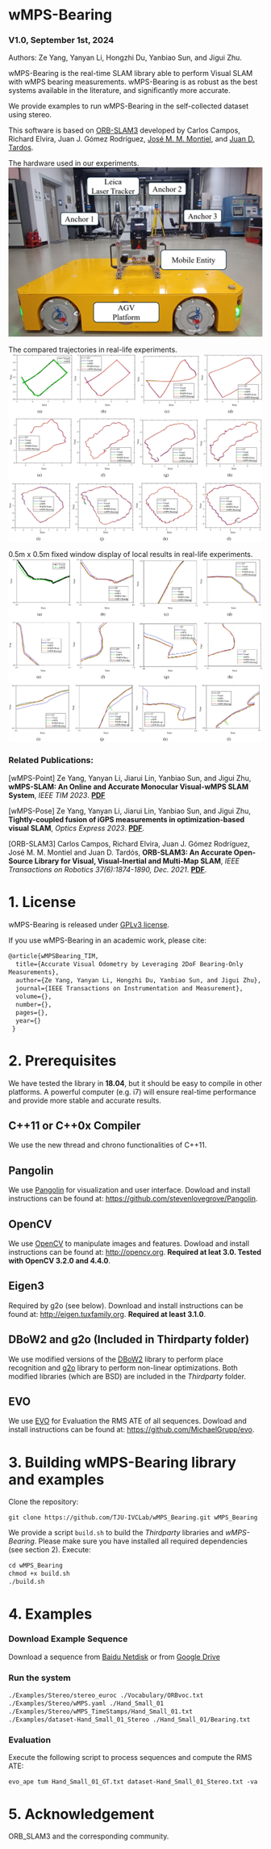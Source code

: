 # wMPS-Bearing

### V1.0, September 1st, 2024
Authors: Ze Yang, Yanyan Li, Hongzhi Du, Yanbiao Sun, and Jigui Zhu.

wMPS-Bearing is the real-time SLAM library able to perform Visual SLAM with wMPS bearing measurements. wMPS-Bearing is as robust as the best systems available in the literature, and significantly more accurate. 

We provide examples to run wMPS-Bearing in the self-collected dataset using stereo.

This software is based on [ORB-SLAM3](https://github.com/UZ-SLAMLab/ORB_SLAM3) developed by Carlos Campos, Richard Elvira, Juan J. Gómez Rodríguez, [José M. M. Montiel](https://webdiis.unizar.es/~josemari/), and [Juan D. Tardos](https://webdiis.unizar.es/~jdtardos/).

The hardware used in our experiments.![image](images/RealLife.png)

The compared trajectories in real-life experiments.![image](images/Result1.png)

0.5m x 0.5m fixed window display of local results in real-life experiments.![image](images/Result2.png)

### Related Publications:

[wMPS-Point] Ze Yang, Yanyan Li, Jiarui Lin, Yanbiao Sun, and Jigui Zhu, **wMPS-SLAM: An Online and Accurate Monocular Visual-wMPS SLAM System**, *IEEE TIM 2023*. **[PDF](https://ieeexplore.ieee.org/stamp/stamp.jsp?tp=&arnumber=10304161)**

[wMPS-Pose] Ze Yang, Yanyan Li, Jiarui Lin, Yanbiao Sun, and Jigui Zhu, **Tightly-coupled fusion of iGPS measurements in optimization-based visual SLAM**, *Optics Express 2023*. **[PDF](https://opg.optica.org/directpdfaccess/1d1e91cd-e7d3-435b-8d2dcab762f75ced_525790/oe-31-4-5910.pdf?da=1&id=525790&seq=0&mobile=no)**.

[ORB-SLAM3] Carlos Campos, Richard Elvira, Juan J. Gómez Rodríguez, José M. M. Montiel and Juan D. Tardós, **ORB-SLAM3: An Accurate Open-Source Library for Visual, Visual-Inertial and Multi-Map SLAM**, *IEEE Transactions on Robotics 37(6):1874-1890, Dec. 2021*. **[PDF](https://ieeexplore.ieee.org/stamp/stamp.jsp?tp=&arnumber=9440682)**.

# 1. License

wMPS-Bearing is released under [GPLv3 license](https://github.com/TJU-IVCLab/wMPS_Bearing/LICENSE).

If you use wMPS-Bearing in an academic work, please cite:
  
    @article{wMPSBearing_TIM,
      title={Accurate Visual Odometry by Leveraging 2DoF Bearing-Only Measurements},
      author={Ze Yang, Yanyan Li, Hongzhi Du, Yanbiao Sun, and Jigui Zhu},
      journal={IEEE Transactions on Instrumentation and Measurement}, 
      volume={},
      number={},
      pages={},
      year={}
     }

# 2. Prerequisites
We have tested the library in **18.04**, but it should be easy to compile in other platforms. A powerful computer (e.g. i7) will ensure real-time performance and provide more stable and accurate results.

## C++11 or C++0x Compiler
We use the new thread and chrono functionalities of C++11.

## Pangolin
We use [Pangolin](https://github.com/stevenlovegrove/Pangolin) for visualization and user interface. Dowload and install instructions can be found at: https://github.com/stevenlovegrove/Pangolin.

## OpenCV
We use [OpenCV](http://opencv.org) to manipulate images and features. Dowload and install instructions can be found at: http://opencv.org. **Required at leat 3.0. Tested with OpenCV 3.2.0 and 4.4.0**.

## Eigen3
Required by g2o (see below). Download and install instructions can be found at: http://eigen.tuxfamily.org. **Required at least 3.1.0**.

## DBoW2 and g2o (Included in Thirdparty folder)
We use modified versions of the [DBoW2](https://github.com/dorian3d/DBoW2) library to perform place recognition and [g2o](https://github.com/RainerKuemmerle/g2o) library to perform non-linear optimizations. Both modified libraries (which are BSD) are included in the *Thirdparty* folder.

## EVO
We use [EVO](https://github.com/MichaelGrupp/evo) for Evaluation the RMS ATE of all sequences. Dowload and install instructions can be found at: https://github.com/MichaelGrupp/evo.

# 3. Building wMPS-Bearing library and examples

Clone the repository:
```
git clone https://github.com/TJU-IVCLab/wMPS_Bearing.git wMPS_Bearing
```

We provide a script `build.sh` to build the *Thirdparty* libraries and *wMPS-Bearing*. Please make sure you have installed all required dependencies (see section 2). Execute:
```
cd wMPS_Bearing
chmod +x build.sh
./build.sh
```

# 4. Examples
### Download Example Sequence
Download a sequence from [Baidu Netdisk](https://pan.baidu.com/s/1BHCsJeX9bO_MDczM-tWPjw?pwd=72kk) or from [Google Drive](https://drive.google.com/file/d/1UjvJaJpDwB95ZEsRQqtdCw6hetwTYd_W/view?usp=drive_link)

### Run the system

```
./Examples/Stereo/stereo_euroc ./Vocabulary/ORBvoc.txt ./Examples/Stereo/wMPS.yaml ./Hand_Small_01 ./Examples/Stereo/wMPS_TimeStamps/Hand_Small_01.txt ./Examples/dataset-Hand_Small_01_Stereo ./Hand_Small_01/Bearing.txt
```

### Evaluation
Execute the following script to process sequences and compute the RMS ATE:

```
evo_ape tum Hand_Small_01_GT.txt dataset-Hand_Small_01_Stereo.txt -va
```

# 5. Acknowledgement
ORB_SLAM3 and the corresponding community.
